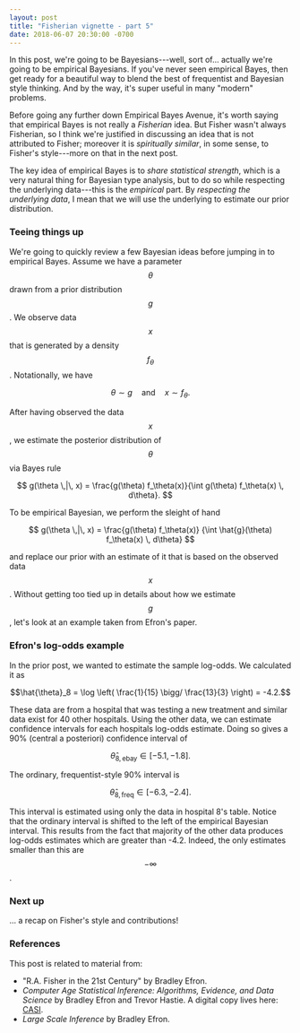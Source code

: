 ```yaml
---
layout: post
title: "Fisherian vignette - part 5"
date: 2018-06-07 20:30:00 -0700
---
```


In this post, we're going to be Bayesians---well, sort of... actually we're going to be
empirical Bayesians. If you've never seen empirical Bayes, then get ready for a beautiful
way to blend the best of frequentist and Bayesian style thinking. And by the way, it's
super useful in many "modern" problems.

Before going any further down Empirical Bayes Avenue,
it's worth saying that empirical Bayes is not really a *Fisherian* idea.
But Fisher wasn't always Fisherian, so I think we're justified in discussing an idea
that is not attributed to Fisher; moreover it is *spiritually similar*, in some sense, to
Fisher's style---more on that in the next post.

The key idea of empirical Bayes is to *share statistical strength*, which is a very
natural thing for Bayesian type analysis, but to do so while respecting the underlying
data---this is the *empirical* part. By *respecting the underlying data*, I mean that we
will use the underlying to estimate our prior distribution.

### Teeing things up

We're going to quickly review a few Bayesian ideas before jumping in to empirical Bayes.
Assume we have a parameter $$\theta$$ drawn from a prior distribution $$g$$. We observe data
$$x$$ that is generated by a density $$f_\theta$$. Notationally, we have

$$
\theta \sim g \quad \textsf{and} \quad x \sim f_\theta.
$$

After having observed the data $$x$$, we estimate the posterior distribution of $$\theta$$
via Bayes rule

$$
g(\theta \,|\, x) = \frac{g(\theta) f_\theta(x)}{\int g(\theta) f_\theta(x) \, d\theta}.
$$

To be empirical Bayesian, we perform the sleight of hand

$$
g(\theta \,|\, x) = \frac{g(\theta) f_\theta(x)}
      {\int \hat{g}(\theta) f_\theta(x) \, d\theta}
$$

and replace our prior with an estimate of it that is based on the observed data $$x$$.
Without getting too tied up in details about how we estimate $$g$$, let's look at an example
taken from Efron's paper.

### Efron's log-odds example

In the prior post, we wanted to estimate the sample log-odds. We calculated it as

$$\hat{\theta}_8 = \log \left( \frac{1}{15} \bigg/ \frac{13}{3} \right) = -4.2.$$

These data are from a hospital that was testing a new treatment and similar data exist
for 40 other hospitals. Using the other data, we can estimate confidence intervals for
each hospitals log-odds estimate. Doing so gives a 90% (central a posteriori) confidence
interval of

$$ \hat{\theta}_{8,\textsf{ebay}} \in [-5.1, -1.8].$$

The ordinary, frequentist-style 90% interval is

$$ \hat{\theta}_{8,\textsf{freq}} \in [-6.3, -2.4].$$

This interval is estimated using only the data in hospital 8's table. Notice that the
ordinary interval is shifted to the left of the empirical Bayesian interval. This results
from the fact that majority of the other data produces log-odds estimates which are
greater than -4.2. Indeed, the only estimates smaller than this are $$-\infty$$.

### Next up

... a recap on Fisher's style and contributions!

### References

This post is related to material from:

* "R.A. Fisher in the 21st Century" by Bradley Efron.
* *Computer Age Statistical Inference: Algorithms, Evidence, and Data Science* by
  Bradley Efron and Trevor Hastie. A digital copy lives here: [CASI][casi-book].
* *Large Scale Inference* by Bradley Efron.

[be-fisher]: https://projecteuclid.org/euclid.ss/1028905930
[casi-book]: http://web.stanford.edu/~hastie/CASI/
